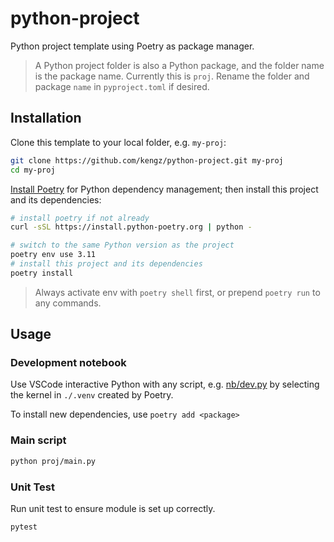 # python-project

Python project template using Poetry as package manager.

> A Python project folder is also a Python package, and the folder name is the package name. Currently this is `proj`. Rename the folder and package `name` in `pyproject.toml` if desired.

## Installation

Clone this template to your local folder, e.g. `my-proj`:

```bash
git clone https://github.com/kengz/python-project.git my-proj
cd my-proj
```

[Install Poetry](https://python-poetry.org/docs/#installing-with-the-official-installer) for Python dependency management; then install this project and its dependencies:

```bash
# install poetry if not already
curl -sSL https://install.python-poetry.org | python -

# switch to the same Python version as the project
poetry env use 3.11
# install this project and its dependencies
poetry install
```

> Always activate env with `poetry shell` first, or prepend `poetry run` to any commands.

## Usage

### Development notebook

Use VSCode interactive Python with any script, e.g. [nb/dev.py](./nb/dev.py) by selecting the kernel in `./.venv` created by Poetry.

To install new dependencies, use `poetry add <package>`

### Main script

```bash
python proj/main.py
```

### Unit Test

Run unit test to ensure module is set up correctly.

```bash
pytest
```
